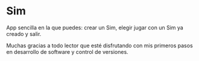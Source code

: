 # Sim
App sencilla en la que puedes: crear un Sim, elegir jugar con un Sim ya creado y salir.

Muchas gracias a todo lector que esté disfrutando con mis primeros pasos en desarrollo de software y control de versiones.

